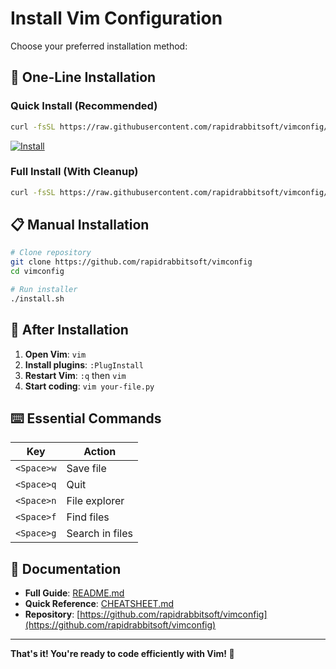 # Install Vim Configuration

Choose your preferred installation method:

## 🎯 One-Line Installation

### Quick Install (Recommended)
```bash
curl -fsSL https://raw.githubusercontent.com/rapidrabbitsoft/vimconfig/main/quick-install.sh | bash
```

[![Install](https://img.shields.io/badge/Install-Vim%20Config-blue?style=for-the-badge&logo=bash)](https://raw.githubusercontent.com/rapidrabbitsoft/vimconfig/main/quick-install.sh)

### Full Install (With Cleanup)
```bash
curl -fsSL https://raw.githubusercontent.com/rapidrabbitsoft/vimconfig/main/install-vim.sh | bash
```

## 📋 Manual Installation

```bash
# Clone repository
git clone https://github.com/rapidrabbitsoft/vimconfig
cd vimconfig

# Run installer
./install.sh
```

## 🚀 After Installation

1. **Open Vim**: `vim`
2. **Install plugins**: `:PlugInstall`
3. **Restart Vim**: `:q` then `vim`
4. **Start coding**: `vim your-file.py`

## ⌨️ Essential Commands

| Key | Action |
|-----|--------|
| `<Space>w` | Save file |
| `<Space>q` | Quit |
| `<Space>n` | File explorer |
| `<Space>f` | Find files |
| `<Space>g` | Search in files |

## 📖 Documentation

- **Full Guide**: [README.md](README.md)
- **Quick Reference**: [CHEATSHEET.md](CHEATSHEET.md)
- **Repository**: [https://github.com/rapidrabbitsoft/vimconfig](https://github.com/rapidrabbitsoft/vimconfig)

---

**That's it! You're ready to code efficiently with Vim! 🚀** 
